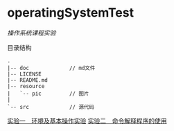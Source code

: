 # operatingSystemTest
*操作系统课程实验*

目录结构
```
.
|-- doc             // md文件
|-- LICENSE         
|-- README.md
|-- resource        
|   `-- pic         // 图片
|           
`-- src             // 源代码
```

[实验一　环境及基本操作实验](./doc/test1.md)
[实验二　命令解释程序的使用](./doc/test2.md)